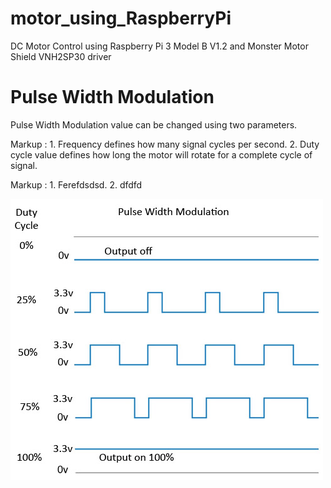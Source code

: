 # motor_using_RaspberryPi
DC Motor Control using Raspberry Pi 3 Model B V1.2 and Monster Motor Shield VNH2SP30 driver

# Pulse Width Modulation
Pulse Width Modulation value can be changed using two parameters.

Markup : 1. Frequency defines how many signal cycles per second.
         2. Duty cycle value defines how long the motor will rotate for a complete cycle of signal.

Markup : 1. Ferefdsdsd.
         2. dfdfd
         
![alt text](https://raw.githubusercontent.com/hossain-bd/motor_using_RaspberryPi/master/images/pwm-duty-cycle.jpg)
